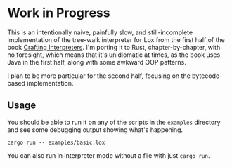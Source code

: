 # Work in Progress

This is an intentionally naive, painfully slow, and still-incomplete
implementation of the tree-walk interpreter for Lox from the first
half of the book [Crafting
Interpreters](https://craftinginterpreters.com).  I'm porting it to
Rust, chapter-by-chapter, with no foresight, which means that it's
unidiomatic at times, as the book uses Java in the first half, along
with some awkward OOP patterns.

I plan to be more particular for the second half, focusing on the
bytecode-based implementation.

## Usage

You should be able to run it on any of the scripts in the `examples`
directory and see some debugging output showing what's happening.

```
cargo run -- examples/basic.lox
```

You can also run in interpreter mode without a file with just `cargo
run`.
